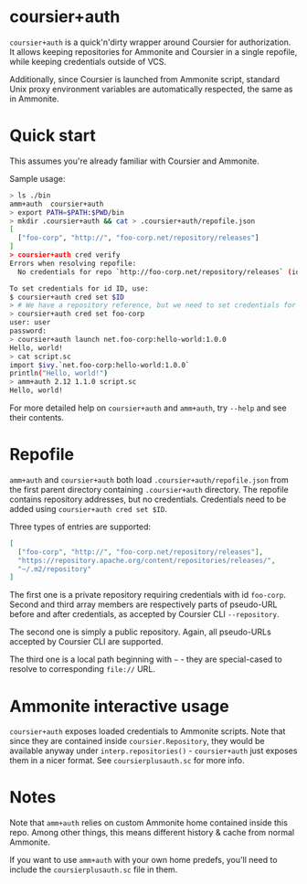 # coursier+auth

`coursier+auth` is a quick'n'dirty wrapper around Coursier for authorization.
It allows keeping repositories for Ammonite and Coursier in a single repofile,
while keeping credentials outside of VCS.

Additionally, since Coursier is launched from Ammonite script, standard Unix
proxy environment variables are automatically respected, the same as in Ammonite.

# Quick start

This assumes you're already familiar with Coursier and Ammonite.

Sample usage:

```bash
> ls ./bin
amm+auth  coursier+auth
> export PATH=$PATH:$PWD/bin
> mkdir .coursier+auth && cat > .coursier+auth/repofile.json
[
  ["foo-corp", "http://", "foo-corp.net/repository/releases"]
]
> coursier+auth cred verify
Errors when resolving repofile:
  No credentials for repo `http://foo-corp.net/repository/releases` (id: foo-corp)

To set credentials for id ID, use:
$ coursier+auth cred set $ID
> # We have a repository reference, but we need to set credentials for it
> coursier+auth cred set foo-corp
user: user
password:
> coursier+auth launch net.foo-corp:hello-world:1.0.0
Hello, world!
> cat script.sc
import $ivy.`net.foo-corp:hello-world:1.0.0`
println("Hello, world!")
> amm+auth 2.12 1.1.0 script.sc
Hello, world!
```

For more detailed help on `coursier+auth` and `amm+auth`, try `--help`
and see their contents.

# Repofile

`amm+auth` and `coursier+auth` both load `.coursier+auth/repofile.json`
from the first parent directory containing `.coursier+auth` directory.
The repofile contains repository addresses, but no credentials.
Credentials need to be added using `coursier+auth cred set $ID`.

Three types of entries are supported:
```json
[
  ["foo-corp", "http://", "foo-corp.net/repository/releases"],
  "https://repository.apache.org/content/repositories/releases/",
  "~/.m2/repository"
]
```

The first one is a private repository requiring credentials with id `foo-corp`.
Second and third array members are respectively parts of pseudo-URL
before and after credentials, as accepted by Coursier CLI `--repository`.

The second one is simply a public repository. Again, all pseudo-URLs accepted
by Coursier CLI are supported.

The third one is a local path beginning with `~` - they are special-cased to
resolve to corresponding `file://` URL.

# Ammonite interactive usage

`coursier+auth` exposes loaded credentials to Ammonite scripts. Note that
since they are contained inside `coursier.Repository`, they would be available
anyway under `interp.repositories()` - `coursier+auth` just exposes them
in a nicer format. See `coursierplusauth.sc` for more info.

# Notes

Note that `amm+auth` relies on custom Ammonite home contained inside this repo.
Among other things, this means different history & cache from normal Ammonite.

If you want to use `amm+auth` with your own home predefs, you'll need to include
the `coursierplusauth.sc` file in them.
